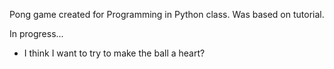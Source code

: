 Pong game created for Programming in Python class. Was based on tutorial. 

In progress...
  - I think I want to try to make the ball a heart?

